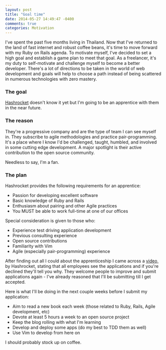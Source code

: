 ```yaml
---
layout: post
title: "Goal time"
date: 2014-05-27 14:49:47 -0400
comments: true
categories: Motivation
---
```


<p>I've spent the past five months living in Thailand. Now that I've returned
to the land of fast internet and robust coffee beans, it's time to move forward with
my Ruby on Rails agenda. To motivate myself, I've decided to set a high goal and
establish a game plan to meet that goal. As a freelancer, it's my duty to self-motivate
and challenge myself to become a better developer. There's a lot of directions to
be taken in the world of web development and goals will help to choose a path instead
of being scattered in numerous technologies with zero mastery.</p>

<h3>The goal</h3>
<p><a href="http://hashrocket.com/">Hashrocket</a> doesn't know it yet but I'm
going to be an apprentice with them in the near future.</p>

<h3>The reason</h3>
<p>They're a progressive company and are the type of team I can see myself in.
They subscribe to agile methodologies and practice pair-programming. It's a place
where I know I'd be challenged, taught, humbled, and involved in some cutting edge
development. A major spotlight is their active contribution to the open source
community.</p>
<p>Needless to say, I'm a fan.</p>

<h3>The plan</h3>

<p>Hashrocket provides the following requirements for an apprentice:</p>

<ul>
  <li>Passion for developing excellent software</li>
  <li>Basic knowledge of Ruby and Rails</li>
  <li>Enthusiasm about pairing and other Agile practices</li>
  <li>You MUST be able to work full-time at one of our offices</li>
</ul>

<p>Special consideration is given to those who:</p>

<ul>
  <li>Experience test driving application development</li>
  <li>Previous consulting experience</li>
  <li>Open source contributions</li>
  <li>Familiarity with Vim</li>
  <li>Agile (especially pair-programming) experience</li>
</ul>

<p>After finding out all I could about the apprenticeship I came across a
<a href="http://www.youtube.com/watch?v=SGzB-LOwEmQ">video,</a> by Hashrocket, stating
that all employees see the applications and if you're declined they'll tell you
why. They welcome people to improve and submit applications again - I've already
reasoned that I'll be submitting till I get accepted.</p>

<p>Here is what I'll be doing in the next couple weeks before I submit my application:</p>
<ul>
  <li>Aim to read a new book each week (those related to Ruby, Rails, Agile development, etc)</li>
  <li>Devote at least 5 hours a week to an open source project</li>
  <li>Keep the blog rolling with what I'm learning</li>
  <li>Develop and deploy some apps (do my best to TDD them as well)</li>
  <li>Use Vim to develop from here on</li>
</ul>


<p>I should probably stock up on coffee.</p>


